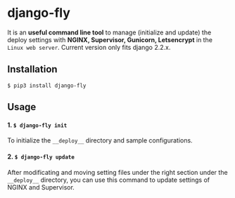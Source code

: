 # django-fly
It is an <b>useful command line tool</b> to manage (initialize and update) the deploy settings with <b>NGINX, Supervisor, Gunicorn, Letsencrypt</b> in the `Linux web server`.
Current version only fits django 2.2.x.

## Installation
```$ pip3 install django-fly```

## Usage
#### 1. ```$ django-fly init```

To initialize the `__deploy__` directory and sample configurations.

#### 2. ```$ django-fly update```

After modificating and moving setting files under the right section under the `__deploy__` directory, you can use this command to update settings of NGINX and Supervisor.